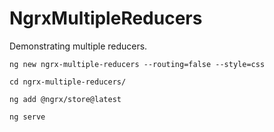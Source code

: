 # NgrxMultipleReducers

Demonstrating multiple reducers.

`ng new ngrx-multiple-reducers --routing=false --style=css`

`cd ngrx-multiple-reducers/`

`ng add @ngrx/store@latest`

`ng serve`
